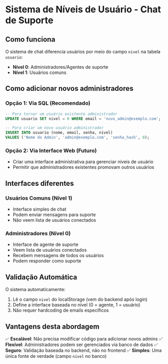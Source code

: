 # Sistema de Níveis de Usuário - Chat de Suporte

## Como funciona

O sistema de chat diferencia usuários por meio do campo `nivel` na tabela `usuario`:

- **Nível 0**: Administradores/Agentes de suporte
- **Nível 1**: Usuários comuns

## Como adicionar novos administradores

### Opção 1: Via SQL (Recomendado)
```sql
-- Para tornar um usuário existente administrador
UPDATE usuario SET nivel = 0 WHERE email = 'novo_admin@exemplo.com';

-- Para criar um novo usuário administrador
INSERT INTO usuario (nome, email, senha, nivel) 
VALUES ('Nome do Admin', 'admin@exemplo.com', 'senha_hash', 0);
```

### Opção 2: Via Interface Web (Futuro)
- Criar uma interface administrativa para gerenciar níveis de usuário
- Permitir que administradores existentes promovam outros usuários

## Interfaces diferentes

### Usuários Comuns (Nível 1)
- Interface simples de chat
- Podem enviar mensagens para suporte
- Não veem lista de usuários conectados

### Administradores (Nível 0)
- Interface de agente de suporte
- Veem lista de usuários conectados
- Recebem mensagens de todos os usuários
- Podem responder como suporte

## Validação Automática

O sistema automaticamente:
1. Lê o campo `nivel` do localStorage (vem do backend após login)
2. Define a interface baseada no nível (0 = agente, 1 = usuário)
3. Não requer hardcoding de emails específicos

## Vantagens desta abordagem

✅ **Escalável**: Não precisa modificar código para adicionar novos admins
✅ **Flexível**: Administradores podem ser gerenciados via banco de dados
✅ **Seguro**: Validação baseada no backend, não no frontend
✅ **Simples**: Uma única fonte de verdade (campo `nivel` no banco)